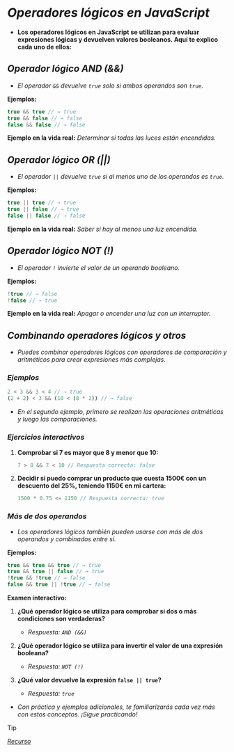 <!-- Autor: Daniel Benjamin Perez Morales -->
<!-- GitHub: https://github.com/D4nitrix13 -->
<!-- GitLab: https://gitlab.com/D4nitrix13 -->
<!-- Correo electrónico: danielperezdev@proton.me -->

# ***Operadores lógicos en JavaScript***

- **Los operadores lógicos en JavaScript se utilizan para evaluar expresiones lógicas y devuelven valores booleanos. Aquí te explico cada uno de ellos:**

## ***Operador lógico AND (&&)***

- *El operador `&&` devuelve `true` solo si ambos operandos son `true`.*

**Ejemplos:**

```javascript
true && true // → true
true && false // → false
false && false // → false
```

**Ejemplo en la vida real:** *Determinar si todas las luces están encendidas.*

## ***Operador lógico OR (||)***

- *El operador `||` devuelve `true` si al menos uno de los operandos es `true`.*

**Ejemplos:**

```javascript
true || true // → true
true || false // → true
false || false // → false
```

**Ejemplo en la vida real:** *Saber si hay al menos una luz encendida.*

## ***Operador lógico NOT (!)***

- *El operador `!` invierte el valor de un operando booleano.*

**Ejemplos:**

```javascript
!true // → false
!false // → true
```

**Ejemplo en la vida real:** *Apagar o encender una luz con un interruptor.*

## ***Combinando operadores lógicos y otros***

- *Puedes combinar operadores lógicos con operadores de comparación y aritméticos para crear expresiones más complejas.*

### ***Ejemplos***

```javascript
2 < 3 && 3 < 4 // → true
(2 + 2) < 3 && (10 < (8 * 2)) // → false
```

- *En el segundo ejemplo, primero se realizan las operaciones aritméticas y luego las comparaciones.*

### ***Ejercicios interactivos***

1. **Comprobar si 7 es mayor que 8 y menor que 10:**

   ```javascript
   7 > 8 && 7 < 10 // Respuesta correcta: false
   ```

2. **Decidir si puedo comprar un producto que cuesta 1500€ con un descuento del 25%, teniendo 1150€ en mi cartera:**

   ```javascript
   1500 * 0.75 <= 1150 // Respuesta correcta: true
   ```

### ***Más de dos operandos***

- *Los operadores lógicos también pueden usarse con más de dos operandos y combinados entre sí.*

**Ejemplos:**

```javascript
true && true && true // → true
true && true || false // → true
!true && !true // → false
false && true || !true // → false
```

**Examen interactivo:**

1. **¿Qué operador lógico se utiliza para comprobar si dos o más condiciones son verdaderas?**
   - *Respuesta: `AND (&&)`*

2. **¿Qué operador lógico se utiliza para invertir el valor de una expresión booleana?**
   - *Respuesta: `NOT (!)`*

3. **¿Qué valor devuelve la expresión `false || true`?**
   - *Respuesta: `true`*

- *Con práctica y ejemplos adicionales, te familiarizarás cada vez más con estos conceptos. ¡Sigue practicando!*

> [!TIP]
> *[Recurso](https://www.aprendejavascript.dev/clase/introduccion/operadores-logicos "https://www.aprendejavascript.dev/clase/introduccion/operadores-logicos")*
